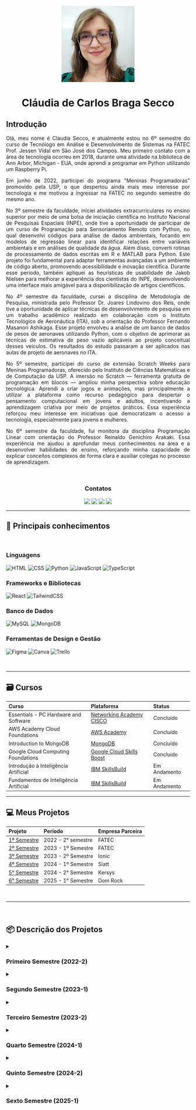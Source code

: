 <Div align="center" >

<img align="center" src="/docs/ClaudiaCBS2.jpg" alt="Foto do Perfil" width="200"/>

# Cláudia de Carlos Braga Secco

</Div>

## Introdução

<Div align="justify" >

Olá, meu nome é Claudia Secco, e atualmente estou no 6º semestre do curso de Tecnólogo em Análise e Desenvolvimento de Sistemas na FATEC Prof. Jessen Vidal em São José dos Campos. Meu primeiro contato com a área de tecnologia ocorreu em 2018, durante uma atividade na biblioteca de Ann Arbor, Michigan - EUA, onde aprendi a programar em Python utilizando um Raspberry Pi.

Em junho de 2022, participei do programa "Meninas Programadoras" promovido pela USP, o que despertou ainda mais meu interesse por tecnologia e me motivou a ingressar na FATEC no segundo semestre do mesmo ano.

No 3º semestre da faculdade, iniciei atividades extracurriculares no ensino superior por meio de uma bolsa de iniciação científica no Instituto Nacional de Pesquisas Espaciais (INPE), onde tive a oportunidade de participar de um curso de Programação para Sensoriamento Remoto com Python, no qual desenvolvi códigos para análise de dados ambientais, focando em modelos de regressão linear para identificar relações entre variáveis ambientais e em análises de qualidade da água. Além disso, converti rotinas de processamento de dados escritas em R e MATLAB para Python. Este projeto foi fundamental para adaptar ferramentas avançadas a um ambiente de código aberto, promovendo acessibilidade e inovação científica. Durante esse período, também apliquei as heurísticas de usabilidade de Jakob Nielsen para melhorar a experiência dos cientistas do INPE, desenvolvendo uma interface mais amigável para a disponibilização de artigos científicos.

No 4º semestre da faculdade, cursei a disciplina de Metodologia de Pesquisa, ministrada pelo Professor Dr. Joares Lindovino dos Reis, onde tive a oportunidade de aplicar técnicas de desenvolvimento de pesquisa em um trabalho acadêmico realizado em colaboração com o Instituto Tecnológico de Aeronáutica (ITA), sob a orientação do Professor Fernando Masanori Ashikaga. Esse projeto envolveu a análise de um banco de dados de pesos de aeronaves utilizando Python, com o objetivo de aprimorar as técnicas de estimativa de peso vazio aplicáveis ao projeto conceitual desses veículos. Os resultados do estudo passaram a ser aplicados nas aulas de projeto de aeronaves no ITA. 

No 5º semestre, participei do curso de extensão Scratch Weeks para Meninas Programadoras, oferecido pelo Instituto de Ciências Matemáticas e de Computação da USP. A imersão no Scratch — ferramenta gratuita de programação em blocos — ampliou minha perspectiva sobre educação tecnológica. Aprendi a criar jogos e animações, mas principalmente a utilizar a plataforma como recurso pedagógico para despertar o pensamento computacional em jovens e adultos, incentivando a aprendizagem criativa por meio de projetos práticos. Essa experiência reforçou meu interesse em iniciativas que democratizam o acesso a tecnologia, especialmente para jovens e mulheres.

No 6º semestre da faculdade, fui monitora da disciplina Programação Linear com orientação do Professor Reinaldo Genichiro Arakaki. Essa experiência me ajudou a aprofundar meus conhecimentos na área e a desenvolver habilidades de ensino, reforçando minha capacidade de explicar conceitos complexos de forma clara e auxiliar colegas no processo de aprendizagem.

</Div>

<br />

<Div align="center" >

### Contatos

<a href = "https://github.com/ClaudiaCBS" target="_blank"><img src="https://img.shields.io/badge/github-%23121011.svg?style=for-the-badge&logo=github&logoColor=white" target="_blank"></a>
<a href= "https://www.linkedin.com/in/cl%C3%A1udia-cbs-649572293/" target="_blank"><img src="https://img.shields.io/badge/-LinkedIn-%230077B5?style=for-the-badge&logo=linkedin&logoColor=white" target="_blank"></a>
<a href = "mailto:claudiacarlosbsecco@gmail.com"><img src="https://img.shields.io/badge/Gmail-D14836?style=for-the-badge&logo=gmail&logoColor=white" target="_blank"></a>
<a href = "http://lattes.cnpq.br/2409093699467903"><img src="https://img.shields.io/badge/CNPq-Lattes-blue?style=for-the-badge" target="_blank"></a>

</Div>

<hr />

## :pencil: Principais conhecimentos

<br />

### **Linguagens**

![HTML](https://img.shields.io/badge/HTML5-E34F26?style=for-the-badge&logo=html5&logoColor=white)
![CSS](https://img.shields.io/badge/CSS3-1572B6?style=for-the-badge&logo=css3&logoColor=white)
![Python](https://img.shields.io/badge/Python-FFD43B?style=for-the-badge&logo=python&logoColor=blue)
![JavaScript](https://img.shields.io/badge/JavaScript-323330?style=for-the-badge&logo=javascript&logoColor=F7DF1E)
![TypeScript](https://img.shields.io/badge/TypeScript-007ACC?style=for-the-badge&logo=typescript&logoColor=white)

### **Frameworks e Bibliotecas**

![React](https://img.shields.io/badge/React-20232A?style=for-the-badge&logo=react&logoColor=61DAFB)
![TailwindCSS](https://img.shields.io/badge/Tailwind_CSS-38B2AC?style=for-the-badge&logo=tailwind-css&logoColor=white)

### **Banco de Dados**

![MySQL](https://img.shields.io/badge/MySQL-005C84?style=for-the-badge&logo=mysql&logoColor=white)
![MongoDB](https://img.shields.io/badge/MongoDB-47A248?style=for-the-badge&logo=mongodb&logoColor=white)

### **Ferramentas de Design e Gestão**

![Figma](https://img.shields.io/badge/Figma-F24E1E?style=for-the-badge&logo=figma&logoColor=white)
![Canva](https://img.shields.io/badge/Canva-%2300C4CC.svg?&style=for-the-badge&logo=Canva&logoColor=white)
![Trello](https://img.shields.io/badge/Trello-0052CC?style=for-the-badge&logo=trello&logoColor=white)

<br>

---

## :card_file_box: Cursos

| Curso                                 | Plataforma                                                                                 | Status       |
| :------------------------------------ | :----------------------------------------------------------------------------------------- | :----------- |
| Essentials - PC Hardware and Software | [Networking Academy CISCO](https://www.netacad.com/courses/it-essentials?courseLang=en-US) | Concluído    |
| AWS Academy Cloud Foundations         | [AWS Academy](https://aws.amazon.com/pt/training/awsacademy/)                              | Concluído    |
| Introduction to MongoDB               | [MongoDB](https://learn.mongodb.com/learning-paths/introduction-to-mongodb)                | Concluído    |
| Google Cloud Computing Foundations    | [Google Cloud Skills Boost](https://www.cloudskillsboost.google/)                          | Concluído    |
| Introdução à Inteligência Artificial  | [IBM SkillsBuild](https://skills.yourlearning.ibm.com/activity/MDL-211)                                 | Em Andamento    |
| Fundamentos de Inteligência Artificial      | [IBM SkillsBuild](https://skills.yourlearning.ibm.com/activity/PLAN-6897819BF118)                 | Em Andamento    |




---

## :computer: Meus Projetos

| Projeto                                                     | Período            | Empresa Parceira |
| :---------------------------------------------------------- | :----------------- | :--------------- |
| [1º Semestre](https://github.com/ClaudiaCBS/API_01_SEMESTE) | 2022 - 2° semestre | FATEC            |
| [2º Semestre](https://github.com/ClaudiaCBS/API_02_SEMESTE) | 2023 - 1º Semestre | FATEC            |
| [3º Semestre](https://github.com/ClaudiaCBS/API_03_SEMESTE) | 2023 - 2º Semestre | Ionic            |
| [4º Semestre](https://github.com/ClaudiaCBS/API_04_SEMESTE) | 2024 - 1º Semestre | Siatt            |
| [5° Semestre](https://github.com/ClaudiaCBS/API_05_SEMESTE) | 2024 - 2° Semestre | Kersys           |
| [6° Semestre](https://github.com/ClaudiaCBS/API_06_SEMESTE) | 2025 - 1° Semestre | Dom Rock         |

<br />

---

<br>

## :package: Descrição dos Projetos

<details><summary><h3>Primeiro Semestre (2022-2)</h3></summary>

<Div align="justify" >

> [Link para a API do 1º Semestre](https://github.com/ClaudiaCBS/API_01_SEMESTE)

No 1º semestre do curso, desenvolvemos um projeto em parceria com o Professor Antonio Egydio São Thiago Graça da FATEC, atuando como cliente interno. O problema identificado era que o processo de controle de equipamentos com problemas de hardware e/ou software na instituição era manual, levando a desorganização, dificuldades em rastrear os defeitos e atrasos na manutenção. A solução proposta foi criar um sistema web para o Controle de Ordens de Serviço, automatizando o processo de registro de equipamentos com problemas de hardware e/ou software. O sistema também incluiu a criação de um mapa de localização (layout) com uma legenda para identificar possíveis defeitos.

Para o gerenciamento eficiente do projeto, utilizamos um repositório no GitHub, o que permitiu o controle de versionamento e o acompanhamento colaborativo do desenvolvimento.

No aspecto técnico, foram utilizadas linguagens como Python e JavaScript, além de tecnologias web como HTML5 e CSS3. O desenvolvimento foi suportado pelos frameworks Flask e Bootstrap, que facilitaram a construção e estilização da aplicação.

</Div>

### Tecnologias utilizadas

<br>
   
<img width="50 rem" src="https://cdn.jsdelivr.net/gh/devicons/devicon/icons/figma/figma-original.svg"/> Figma

> Utilizado para desenvolver o protótipo apresentado ao cliente.

<img width="50 rem" src="https://cdn.jsdelivr.net/gh/devicons/devicon/icons/vscode/vscode-original.svg"/> VScode

> Utilizado para o desenvolvimento do código de todo o projeto.

<img width="50 rem" src="https://cdn.jsdelivr.net/gh/devicons/devicon/icons/html5/html5-original.svg"/> HTML

> Utilizado HTML no projeto para criar a estrutura do sistema web para o controle de ordens de serviço.

<img width="50 rem" src="https://cdn.jsdelivr.net/gh/devicons/devicon/icons/css3/css3-original.svg"/> CSS

> Utilizamos o CSS para estilizar, para melhorar a apresentação visual de nossas páginas criadas com HTML. Com o CSS, conseguimos controlar cores, fontes e layout.

<img width="50 rem" src="https://cdn.jsdelivr.net/gh/devicons/devicon/icons/github/github-original.svg"/> Github

> Utilizamos o GitHub para a hospedagem do código-fonte, facilitando o trabalho em equipe, oferecendo controle de versão eficiente e permitindo o gerenciamento dos colaboradores.

<img width="50 rem" src="https://cdn.jsdelivr.net/gh/devicons/devicon/icons/python/python-original.svg"/> Python

> Utilizamos o Python devido à sua simplicidade e facilidade de aprendizado, especialmente para iniciantes. Implementamos o uso de Python para permitir que o usuário abra um chamado para reportar problemas em equipamentos com mau funcionamento.

<img width="50 rem" src="https://cdn.jsdelivr.net/gh/devicons/devicon/icons/javascript/javascript-original.svg"/> JavaScript

> Utilizamos JavaScript para implementar a funcionalidade de layout editável dos laboratórios, permitindo que os usuários ajustem a disposição dos equipamentos e identifiquem visualmente os locais com defeitos de hardware ou software de forma interativa.

</br>

### Demonstração do Projeto

<img src="/docs/projeto01.gif/" alt="Demonstração do Projeto" style="zoom: 150%;" />

### Contribuições

<Div align="justify" >

Neste projeto, integrei o time de desenvolvimento back-end, onde criei funções para atualizar as especificações dos computadores em uma determinada sala. Minha contribuição foi integrar a interface HTML, permitindo que os usuários possam modificar informações como o sistema operacional, o processador e a memória RAM diretamente na página web.

</Div>

### Hard Skills

- Desenvolvimento WEB (Utilizando SQL e Python)

> Sei fazer com autonomia.

- Controle de versionamento (GIT e GITHUB)

> Sei fazer com autonomia.

### Soft Skills

- Comunicação

> Durante as reuniões diárias (dailys), desenvolvi a habilidade de comunicar de forma clara as dificuldades que estava enfrentando no desenvolvimento, buscando soluções em equipe. A troca constante de feedback com os colegas me ajudou a melhorar a execução das minhas tarefas e a manter o alinhamento com os objetivos do projeto. Durante a primeira sprint do projeto, informei a equipe sobre os impedimentos que enfrentava para a execução da minha tarefa, permitindo que fossem tomadas as devidas ações corretivas de forma rápida e colaborativa.

- Trabalho em equipe

> Trabalhar em equipe foi essencial neste projeto. A cooperação com a equipe permitiu que eu concluísse minhas tarefas com sucesso, sempre contando com a ajuda dos demais para superar desafios. Por exemplo, a ajuda de um colega mais experiente foi fundamental para a execução de minhas tarefas, permitindo a conclusão da minha tarefa e me ajudando a aprender novas abordagens para resolver problemas técnicos.

</details>

<details><summary><h3>Segundo Semestre (2023-1)</h3></summary>

<Div align="justify" >

> [Link para a API do 2º Semestre](https://github.com/ClaudiaCBS/API_02_SEMESTE)

No 2º semestre do curso, desenvolvemos um projeto em parceria com o Professor Giuliano Araujo Bertoti da FATEC, atuando como cliente interno. O problema identificado era que o processo de controle das atividades avaliativas dos professores de uma escola estadual era manual e sujeito a erros, o que dificultava a organização e a visualização do desempenho dos alunos. A solução proposta foi desenvolver um programa desktop em Java para automatizar o controle de atividades avaliativas. O sistema foi projetado para gerenciar o cadastro de turmas e alunos, registrar instrumentos avaliativos, calcular médias de notas e fornecer uma interface gráfica intuitiva para facilitar a visualização do desempenho dos alunos.

Para o gerenciamento do desenvolvimento, utilizamos a metodologia ágil Scrum e um repositório no GitHub, o que permitiu o controle eficiente das versões e a colaboração contínua da equipe.

No aspecto técnico, utilizamos Java para a implementação das funcionalidades e Swing para a construção da interface gráfica.

</Div>

### Tecnologias utilizadas

<br>
   
<img width="50 rem" src="https://cdn.jsdelivr.net/gh/devicons/devicon/icons/figma/figma-original.svg"/> Figma

> Utilizado para desenvolver o protótipo apresentado ao cliente.

<img width="50 rem" src="https://cdn.jsdelivr.net/gh/devicons/devicon/icons/java/java-original.svg"/> Java

> Utilizamos Java para a criação do programa desktop.

<img src="/docs/netbeans.png/" alt="NetBeans" width="50 rem"/> Apache NetBeans

> Utilizado Apache NetBeans como IDE para o desenvolvimento do código de todo o projeto.

<img width="50 rem" src="https://cdn.jsdelivr.net/gh/devicons/devicon/icons/mysql/mysql-original.svg"/> MySQL

> Utilizado para o armazenamento e consulta de dados do sistema.

<img width="50 rem" src="https://cdn.jsdelivr.net/gh/devicons/devicon/icons/github/github-original.svg"/> Github

> Utilizado GitHub para a hospedagem do código-fonte, facilitando o trabalho em equipe, oferecendo controle de versão eficiente e permitindo o gerenciamento dos colaboradores.

</br>

### Demonstração do Projeto

https://user-images.githubusercontent.com/90930885/229379236-2301d570-b1f4-48e0-b01a-85aa8f1229b3.mp4

### Contribuições

<Div align="justify" >

Neste projeto, atuei como Product Owner, sendo responsável pela comunicação direta com o cliente, o Professor Giuliano Araujo Bertoti, garantindo que as necessidades do projeto fossem compreendidas e alinhadas com a equipe de desenvolvimento. Além disso, trabalhei na implementação das telas internas do sistema, criando o layout das interfaces para a edição de turmas, alunos e atividades avaliativas. Meu papel envolveu a definição estratégica da disposição dos botões e demais elementos visuais, assegurando uma organização clara e intuitiva, facilitando a navegação e aprimorando a usabilidade do sistema.

</Div>

### Hard Skills

- Desenvolvimento Desktop (Java)

> Sei fazer com ajuda o desenvolvimento de aplicações Java Desktop e adquiri familiaridade com o uso do NetBeans como ambiente de desenvolvimento integrado.

- Utilização de um SGBD e bancos de dados relacionais (MySQL)

> Sei fazer com ajuda consultas, criação e manipulação de tabelas, inserção de dados.

- Controle de versionamento (GIT e GITHUB)

> Sei fazer com autonomia.

### Soft Skills

- Autonomia

> Desenvolvi minha autonomia ao assumir maior responsabilidade pelo projeto e tomar decisões de forma independente. Como Product Owner, uma de minhas atribuições era garantir que os requisitos do cliente fossem compreendidos pela equipe e implementados corretamente. Em um momento específico, percebi que o projeto estava travado devido à falta de clareza sobre as necessidades do cliente. Tomei a iniciativa de me comunicar diretamente com o cliente para esclarecer esses pontos críticos, e em seguida, reuni a equipe para revisar o escopo e ajustar o planejamento, garantindo o progresso contínuo do projeto.

- Comunicação

> Minhas habilidades de comunicação foram aprimoradas no papel de Product Owner, onde precisei transmitir claramente os requisitos do cliente à equipe, além de negociar ajustes e priorizar funcionalidades conforme o andamento do projeto. Em uma das reuniões, enfrentei um desafio de negociação com o cliente, pois ele solicitou mudanças que impactariam o cronograma. Nessa ocasião, fui capaz de mediar a situação, ajustando o escopo sem comprometer as expectativas do cliente ou o prazo, garantindo um entendimento mútuo entre todas as partes envolvidas.

- Organização

> Desenvolvida ao dividir e gerenciar minhas responsabilidades no projeto. Como Product Owner, precisei ser bem organizada para estruturar corretamente o Backlog do Produto, priorizando funcionalidades e dividindo tarefas conforme as necessidades do projeto. Além disso, organizei as sprints de forma estratégica, assegurando que as entregas seguissem o cronograma estabelecido, facilitando o acompanhamento do progresso e a alocação eficiente dos recursos da equipe.

</details>

<details><summary><h3>Terceiro Semestre (2023-2)</h3></summary>

<Div align="justify" >

> [Link para a API do 3º Semestre](https://github.com/ClaudiaCBS/API_03_SEMESTE)

No 3º semestre do curso, desenvolvemos um projeto em parceria com a Ionic Health, uma empresa que oferece tecnologias remotas para automatizar, monitorar e realizar teleoperações no setor de saúde. O problema apresentado foi a necessidade de uma plataforma centralizada para gerenciar, monitorar e documentar os processos regulatórios essenciais da empresa, o que dificultava a eficiência e a rastreabilidade dessas atividades. A solução proposta foi desenvolver uma sofisticada plataforma web que permitiria à empresa gerenciar todos os seus processos regulatórios em um único sistema, proporcionando uma interface de usuário intuitiva e amigável.

A plataforma incluiria funcionalidades como gestão de processos regulatórios, monitoramento em tempo real, documentação completa, acompanhamento de prazos, notificações e lembretes, geração de relatórios e análises, controle de acesso, segurança de dados, colaboração entre equipes, integração com ferramentas externas, auditoria, rastreabilidade e histórico de alterações.

Para o gerenciamento do projeto, utilizamos a metodologia ágil Scrum e um repositório no GitHub, o que permitiu um controle eficiente das versões e a colaboração contínua da equipe.

No aspecto técnico, utilizamos tecnologias como PostgreSQL, Node.js, JavaScript e Tailwind.

</Div>

### Tecnologias utilizadas

<br>
   
<img width="50 rem" src="https://cdn.jsdelivr.net/gh/devicons/devicon/icons/figma/figma-original.svg"/> Figma

> Utilizado para desenvolver o protótipo apresentado ao cliente.

<img width="50 rem" src="https://cdn.jsdelivr.net/gh/devicons/devicon/icons/vscode/vscode-original.svg"/> VScode

> Utilizado para o desenvolvimento do código de todo o projeto.

<img width="50 rem" src="https://cdn.jsdelivr.net/gh/devicons/devicon/icons/html5/html5-original.svg"/> HTML

> Utilizado para estruturar o conteúdo da plataforma web, definindo a organização dos elementos e a semântica das páginas.

<img width="50 rem" src="https://github.com/apiFatec/API-3-Semestre-Ionic/assets/112169639/8f7699b6-4ee3-4bfb-a761-f79faa45049d"/> Tailwind

> Utilizado para estilizar a aplicação de forma rápida e eficiente, permitindo a criação de interfaces responsivas e personalizadas por meio de classes utilitárias.

<img width="50 rem" src="https://cdn.jsdelivr.net/gh/devicons/devicon/icons/github/github-original.svg"/> Github

> Utilizamos o GitHub para a hospedagem do código-fonte, facilitando o trabalho em equipe, oferecendo controle de versão eficiente e permitindo o gerenciamento dos colaboradores.

<img width="50 rem" src="https://cdn.jsdelivr.net/gh/devicons/devicon/icons/typescript/typescript-original.svg"/> TypeScript

> Utilizamos para fornecer tipagem estática ao JavaScript, melhorando a manutenção do código e reduzindo erros durante o desenvolvimento.

<img width="50 rem" src="https://cdn.jsdelivr.net/gh/devicons/devicon/icons/nodejs/nodejs-original-wordmark.svg"/> Node.Js

> Utilizado para desenvolver o back-end da aplicação, permitindo a criação de APIs e a gestão do servidor de forma eficiente.

<img width="50 rem" src="https://cdn.jsdelivr.net/gh/devicons/devicon/icons/postgresql/postgresql-original-wordmark.svg"/> PostgreSQL

> Utilizado como sistema de gerenciamento de banco de dados, garantindo o armazenamento seguro e eficiente das informações dos processos regulatórios.

### Demonstração do Projeto

<img src="/docs/projeto03.gif/" alt="Demonstração do Projeto" style="zoom: 150%;" />

### Contribuições

<Div align="justify" >

Neste projeto, pela segunda vez, atuei como Product Owner, sendo responsável pela comunicação direta com o representante da empresa Ionic Health. Essa foi a minha primeira experiência real de trabalhar diretamente com uma empresa, e enfrentei o desafio de atender às demandas de um cliente exigente. Minha principal responsabilidade foi garantir que as necessidades do cliente fossem compreendidas e alinhadas com a equipe de desenvolvimento, facilitando a comunicação entre as partes. Além disso, contribuí para o desenvolvimento do back-end do sistema, implementando funções que permitiram a gestão de tarefas essenciais. Minha atuação incluiu a criação de métodos para a finalização de tarefas e a recuperação de informações detalhadas sobre elas. Trabalhei em estreita colaboração com a equipe para garantir que as consultas ao banco de dados fossem eficientes, proporcionando aos usuários acesso rápido e organizado às informações relevantes sobre os processos regulatórios.

</Div>

### Hard Skills

- Desenvolvimento Web (TypeScript, Node.js)

> Sei fazer com ajuda o desenvolvimento de aplicações web, com foco na utilização de TypeScript e Node.js para construção de APIs e serviços back-end.

- Uso de Banco de Dados Relacional (PostgreSQL)

> Sei fazer com autonomia criação de tabelas, realização de consultas e montagem de esquemas.

- Controle de versionamento (GIT e GITHUB)

> Sei fazer com autonomia.

### Soft Skills

- Comunicação

> Minhas habilidades de comunicação foram aprimoradas ao atuar pela segunda vez como Product Owner, o que me deu coragem para conversar com um cliente de uma empresa real. Precisei transmitir claramente os requisitos do cliente à equipe e negociar ajustes e priorizar funcionalidades conforme o andamento do projeto. Uma experiência marcante foi a reunião que tivemos dentro da própria empresa Ionic Health, no Parque Tecnológico (localizado ao lado da faculdade), a convite do Elias Simões. Nessa reunião, enfrentei um desafio de negociação, pois o cliente estava exigindo que trabalhássemos com tecnologias que não eram abordadas naquele ano letivo e, por essa razão, não poderiam ser implementadas no projeto. Fui capaz de mediar a situação, ajustando o escopo sem comprometer as expectativas do cliente ou o prazo, garantindo um entendimento mútuo entre todas as partes envolvidas.

- Organização

> Minha organização foi relevante para o sucesso do projeto, especialmente na gestão de tarefas e prazos. Como Product Owner, o fato de estar trabalhando com uma empresa real me exigiu ter conversas bem mais frequentes com a equipe, o que tornou a organização ainda mais crucial para garantir que todos estivessem alinhados. Por exemplo, estabeleci uma estrutura clara para o backlog do produto e organizei as sprints de forma estratégica, assegurando que a equipe seguisse o cronograma definido. Essa abordagem não apenas facilitou o acompanhamento do progresso, mas também ajudou a equipe a manter o foco nas prioridades do cliente, o que foi essencial para melhorar a eficiência geral do trabalho.

- Proatividade

> A proatividade foi alcançada no contato constante com o cliente, antecipando dúvidas e ajustando as demandas de acordo com o feedback recebido. Por exemplo, na terceira sprint, propus reuniões regulares e diálogos abertos para garantir que a entrega estivesse sempre alinhada com as expectativas da empresa Ionic Health. Além disso, me dediquei a aprender e aplicar as tecnologias usadas no projeto, como PostgreSQL, JavaScript e Tailwind, realizando pesquisas frequentes para aprimorar o desenvolvimento da equipe e implementar a metodologia SCRUM de maneira eficiente. Esse comprometimento permitiu identificar soluções rápidas e assegurar que o projeto atendesse aos requisitos do cliente.

</details>

<details><summary><h3>Quarto Semestre (2024-1)</h3></summary>

<Div align="justify" >

> [Link para a API do 4º Semestre](https://github.com/ClaudiaCBS/API_04_SEMESTE)

No 4º semestre do curso, desenvolvemos um projeto em parceria com a SIATT, uma empresa brasileira especializada no desenvolvimento e fabricação de munições guiadas de precisão. O problema apresentado foi a dificuldade da empresa em organizar o agendamento de reuniões, uma vez que suas equipes se tornaram maiores e mais dispersas no contexto pós-pandemia. Antes, o controle do agendamento era feito no Excel, o que exigia a presença de um funcionário dedicado a essa tarefa, sobrecarregando-o e tornando o processo ineficiente. A solução proposta foi o desenvolvimento de um Portal de Agendamento de Reuniões que centralizaria informações de diferentes fontes, permitindo agendar reuniões de diversas categorias (presenciais, online e híbridas) com diferentes níveis de permissão. O portal visava automatizar o processo, reduzindo o tempo gasto tanto no agendamento quanto na preparação das reuniões, e apresentando um formulário pré-preenchido para as atas.
Para o gerenciamento do projeto, utilizamos a metodologia ágil Scrum e o GitHub como repositório de código-fonte, o que facilitou a integração do trabalho em equipe e o controle de versões durante o desenvolvimento.
No aspecto técnico, utilizamos as seguintes tecnologias: Figma para o design das interfaces, MySQL como banco de dados relacional, React para o desenvolvimento do front-end, Tailwind para a estilização, NestJS e Node.js para o back-end, e TypeScript para garantir a tipagem segura e robusta do código.

</Div>

### Tecnologias utilizadas

<br>
   
<img width="50 rem" src="https://cdn.jsdelivr.net/gh/devicons/devicon/icons/figma/figma-original.svg"/> Figma

> Utilizado para desenvolver o protótipo apresentado ao cliente.

<img width="50 rem" src="https://cdn.jsdelivr.net/gh/devicons/devicon/icons/vscode/vscode-original.svg"/> VScode

> Utilizado para o desenvolvimento do código de todo o projeto.

<img width="50 rem" src="https://cdn.jsdelivr.net/gh/devicons/devicon@latest/icons/react/react-original.svg"/> React

> Utilizado para criar interfaces de usuário dinâmicas e reutilizáveis, facilitando a construção de componentes interativos e a gestão do estado da aplicação de forma eficiente.

<img width="50 rem" src="https://github.com/apiFatec/API-3-Semestre-Ionic/assets/112169639/8f7699b6-4ee3-4bfb-a761-f79faa45049d"/> Tailwind

> Utilizado para estilizar a aplicação de forma rápida e eficiente.

<img width="50 rem" src="https://cdn.jsdelivr.net/gh/devicons/devicon/icons/github/github-original.svg"/> Github

> Utilizamos o GitHub para a hospedagem do código-fonte, facilitando o trabalho em equipe, oferecendo controle de versão eficiente e permitindo o gerenciamento dos colaboradores.

<img width="50 rem" src="https://cdn.jsdelivr.net/gh/devicons/devicon/icons/typescript/typescript-original.svg"/> TypeScript

> Utilizamos para fornecer tipagem estática ao JavaScript, melhorando a manutenção do código e reduzindo erros durante o desenvolvimento.

<img width="50 rem" src="https://cdn.jsdelivr.net/gh/devicons/devicon/icons/nodejs/nodejs-original-wordmark.svg"/> Node.Js

> Utilizado para desenvolver o back-end da aplicação, gerenciando requisições e conectando-se ao banco de dados, garantindo a lógica de negócio e o processamento de dados.

<img width="50 rem" src="https://cdn.jsdelivr.net/gh/devicons/devicon@latest/icons/nestjs/nestjs-original.svg"/> NestJS

> Utilizado como framework para construir a arquitetura do back-end, facilitando a implementação de APIs robustas e escaláveis com um design modular.

<img width="50 rem" src="https://cdn.jsdelivr.net/gh/devicons/devicon@latest/icons/mysql/mysql-original-wordmark.svg"/> MySQL

> Utilizado como sistema de gerenciamento de banco de dados relacional para armazenar e gerenciar dados de forma estruturada, permitindo consultas eficientes e integridade dos dados.

### Demonstração do Projeto

<img src="/docs/04_API.gif/" alt="Demonstração do Projeto" style="zoom: 150%;" />

[Assista ao vídeo completo no YouTube](https://www.youtube.com/watch?v=7FhvYs1fNTE).

### Contribuições

<Div align="justify" >

Neste projeto, atuei pela primeira vez como Scrum Master, sendo responsável por facilitar as práticas ágeis dentro da equipe, promovendo a colaboração e garantindo que todos os membros estivessem alinhados com os objetivos do projeto. Minha função incluía a condução das reuniões diárias, a remoção de impedimentos que pudessem atrapalhar o progresso da equipe e a promoção de um ambiente onde todos se sentissem à vontade para compartilhar suas ideias e preocupações. Além das minhas responsabilidades como Scrum Master, contribui para o desenvolvimento de componentes essenciais da aplicação. Um dos principais componentes que implementei foi um campo numérico, que permite a entrada de dados de forma intuitiva. Este campo conta com um rótulo personalizado e um input que aceita exclusivamente valores numéricos, facilitando a interação do usuário e a atualização dinâmica das informações. Outra parte significativa do meu trabalho foi a lógica de edição das informações sobre salas, onde desenvolvi uma interface que permite aos usuários visualizar e modificar dados cruciais, como identificação, endereço e ocupação máxima. Essa abordagem assegura que as atualizações sejam refletidas imediatamente, proporcionando uma experiência fluida e eficiente.

</Div>

### Hard Skills

- Desenvolvimento Web (TypeScript, Node.js, React, Tailwind)

> Sei fazer com ajuda o desenvolvimento de aplicações web, com foco na utilização de TypeScript, Node.js, React e Tailwind para construção de interfaces e APIs.

- Uso de Banco de Dados Relacional (MySQL)

> Sei fazer com ajuda a criação de tabelas, realização de consultas e montagem de esquemas.

- Controle de versionamento (GIT e GITHUB)

> Sei fazer com autonomia.

### Soft Skills

- Comunicação e Trabalho em Equipe

> Ao atuar como Scrum Master, desenvolvi habilidades de comunicação e trabalho em equipe ao promover a colaboração e garantir que todos os membros estivessem alinhados com os objetivos do projeto. Conduzi reuniões diárias, esclareci dúvidas e removi impedimentos que poderiam atrapalhar o progresso. Um exemplo foi o apoio a um membro da equipe que enfrentava dificuldades para trabalhar de forma autônoma. Por meio de diálogo constante e incentivo, consegui fazer com que ele se sentisse mais engajado e confiante, o que resultou em uma maior participação nas atividades e no fortalecimento da dinâmica da equipe.

</details>

<details><summary><h3>Quinto Semestre (2024-2)</h3></summary>

<Div align="justify" >

> [Link para a API do 5º Semestre](https://github.com/ClaudiaCBS/API_05_SEMESTE)

No 5º semestre do curso, desenvolvemos o ClimaMonitor, um projeto em parceria com a empresa Kersys, especializada em soluções tecnológicas para o setor agrícola. O problema apresentado era uma dificuldade enfrentada por produtores rurais para monitorar as condições climáticas em suas zonas de plantio. Esses produtores rurais necessitavam de um método prático para registrar e acompanhar em tempo real métricas essenciais como temperatura e pluviometria em suas lavouras. A solução proposta foi o desenvolvimento de um aplicativo móvel que oferece dados precisos de temperatura e pluviometria, ajudando no gerenciamento eficiente de lavouras. O ClimaMonitor inclui funcionalidades como a exibição de gráficos interativos com dados históricos e atuais de temperatura e precipitação, envio de notificações para alertas climáticos críticos, como tempestades ou secas prolongadas, e o cadastro de lavouras e tipos de cultivo, permitindo a personalização das informações exibidas. O aplicativo também foi projetado para operar offline, garantindo acessibilidade em áreas com baixa conectividade, além de contar com alta segurança de dados para a proteção das informações sensíveis dos usuários.

Para o gerenciamento do projeto, utilizamos a metodologia ágil Scrum, com um repositório no GitHub para controle de versão e colaboração eficiente.

No aspecto técnico, o sistema foi desenvolvido com tecnologias modernas, como TypeScript e JavaScript, e framework como React Native para a interface. A persistência de dados foi implementada com o MongoDB, utilizado como banco de dados principal quando há conexão com a internet, e o WatermelonDB, que permite o armazenamento e gerenciamento de dados offline, garantindo flexibilidade, eficiência e acessibilidade em áreas com baixa conectividade.

</Div>

### Tecnologias utilizadas

<br>
   
<img width="50 rem" src="https://cdn.jsdelivr.net/gh/devicons/devicon/icons/figma/figma-original.svg"/> Figma

> Utilizado para desenvolver o protótipo apresentado ao cliente.

<img width="50 rem" src="https://cdn.jsdelivr.net/gh/devicons/devicon/icons/vscode/vscode-original.svg"/> VScode

> Utilizado para o desenvolvimento do código de todo o projeto.

<img width="50 rem" src="https://cdn.jsdelivr.net/gh/devicons/devicon/icons/react/react-original.svg"/> React-Native

> Usado para a construção da interface do sistema e do aplicativo móvel, garantindo interatividade e responsividade.

<img width="50 rem" src="https://cdn.jsdelivr.net/gh/devicons/devicon/icons/typescript/typescript-original.svg"/> TypeScript

> Utilizamos para fornecer tipagem estática ao JavaScript, melhorando a manutenção do código e reduzindo erros durante o desenvolvimento.

<img width="50 rem" src="https://cdn.jsdelivr.net/gh/devicons/devicon/icons/github/github-original.svg"/> Github

> Utilizamos o GitHub para a hospedagem do código-fonte, facilitando o trabalho em equipe, oferecendo controle de versão eficiente e permitindo o gerenciamento dos colaboradores.

<img width="50 rem" src="https://cdn.jsdelivr.net/gh/devicons/devicon/icons/mongodb/mongodb-original-wordmark.svg"/> MongDB

> Banco de dados utilizado para a persistência de dados quando há conexão com a internet, devido à sua flexibilidade e escalabilidade.

<img src="/docs/watermelondb.png/" alt="WatermelonDB" width="50 rem"/> WatermelonDB

> Implementado para o armazenamento e gerenciamento de dados em modo offline, garantindo a funcionalidade do aplicativo em áreas com baixa conectividade.

### Demonstração do Projeto

<img src="/docs/05_API.gif/" alt="Demonstração do Projeto" style="zoom: 150%;" />

[Assista ao vídeo completo no YouTube](https://www.youtube.com/watch?v=cXbXq8ZWd0A).

### Contribuições

<Div align="justify" >

Neste projeto, atuei pela segunda vez como Scrum Master, o que tem sido uma experiência muito enriquecedora no gerenciamento de equipes e organização de processos. Além disso, também fui responsável pelo desenvolvimento de duas páginas importantes: a página de cadastro de usuário e a página de notificações.
Na página de cadastro, implementei a criação de uma tela onde o usuário pode inserir seu e-mail e senha para registro. Utilizei o React Native para a construção da interface. Quando o usuário clica em "Cadastrar", o sistema verifica se os campos obrigatórios estão preenchidos e, em seguida, realiza o processo de cadastro do usuário. Se o cadastro for bem-sucedido, os campos são limpos e o usuário recebe um alerta de sucesso. Caso contrário, um erro é exibido. A página foi estilizada para garantir uma interface organizada e responsiva.
Na página de notificações, implementei a lógica e o layout para exibir os alertas de temperatura e pluviometria para os usuários. O código se conecta a um serviço que retorna os alertas do dia, os quais são apresentados na interface por meio de cartões interativos. Cada notificação exibe o nome do cultivo e os detalhes dos alertas de temperatura e pluviometria. Também configurei um modal que permite ao usuário fechar as notificações quando desejado. Além disso, implementei o estilo para garantir que a visualização fosse intuitiva e alinhada ao restante da aplicação.
Por fim, para além do desenvolvimento técnico, também trabalhei na criação do manual do usuário do aplicativo. O documento foi elaborado com uma linguagem clara e acessível, contendo instruções detalhadas sobre o uso de todas as funcionalidades do aplicativo, além de incluir imagens para facilitar a compreensão. 


</Div>

### Hard Skills

- Desenvolvimento Mobile (React Native)

> Sei fazer com ajuda o desenvolvimento de aplicativos móveis, com ênfase na criação de interfaces intuitivas e responsivas.

- Banco de Dados Não Relacional (MongoDB)

> Sei fazer com autonomia o projeto de esquemas, realizar consultas e implementar soluções eficientes para o armazenamento de dados.

- Controle de versionamento (GIT e GITHUB)

> Sei fazer com autonomia.

### Soft Skills

- Trabalho em Equipe

> Um desafio que enfrentei na primeira sprint do projeto foi a chegada de um novo membro na equipe. Para integrá-lo de forma eficiente, precisei explicar o formato de trabalho da equipe e a dinâmica que havíamos estabelecido nas sprints dos projetos anteriores. Isso envolveu uma série de reuniões e chamadas no Discord, nas quais forneci orientações práticas e esclareci dúvidas. Depois de várias interações, o novo membro conseguiu ganhar autonomia para desenvolver suas atividades com mais confiança. Esse processo me ensinou a ser paciente e a ter clareza ao passar informações, assegurando que todos estivessem alinhados com os objetivos do grupo.

- Organização

> Ao atuar como Scrum Master pela terceira vez, ganhei mais experiência para dividir as tarefas de maneira mais estratégica. Um exemplo claro disso aconteceu na segunda sprint, quando enfrentamos um problema crítico com o banco de dados CouchDB, que se tornou obsoleto. Precisamos migrar todo o projeto para o banco de dados WatermelonDB, o que gerou incompatibilidade com o React-Native Expo. Esse desafio exigiu a remoção de tudo o que estava utilizando o Expo, um trabalho complexo que envolveu reorganizar diversas partes do projeto para garantir que a entrega fosse feita a tempo. Esse processo me forçou a ser ainda mais precisa na alocação de recursos e no acompanhamento das atividades para que conseguíssemos cumprir o prazo de entrega.

- Comunicação

> Na terceira sprint, me deparei com uma situação semelhante à que vivenciei no 4º semestre, quando um membro da equipe estava desmotivado e enfrentava dificuldades com sua carga de trabalho na faculdade. Isso afetava sua participação nas atividades do projeto, então tive que atuar diretamente para incentivá-lo. Conversei bastante com ele, ouvi suas dificuldades e, com um diálogo constante, consegui motivá-lo a continuar e a se engajar mais no trabalho em equipe. Esse apoio resultou em uma maior confiança por parte dele e em um retorno significativo ao progresso das tarefas. Esse episódio me ajudou a aprimorar ainda mais minhas habilidades de comunicação, pois foi necessário entender não só as questões do projeto, mas também o estado emocional e as motivações de um colega de equipe.

- Proatividade

> Ao longo do desenvolvimento do projeto, identifiquei que uma das áreas em que eu mais precisava crescer era no domínio do React-Native. Sabia que, para contribuir de forma eficaz e atender as demandas do projeto, seria necessário me aprofundar nessa tecnologia. Decidi, então, estudar sozinha para conseguir trabalhar com essa tecnologia, mesmo sabendo que seria um processo desafiador. Investi tempo aprendendo e praticando, enfrentando dificuldades técnicas, mas o esforço foi muito gratificante. Esse processo me motivou a continuar avançando nas minhas habilidades de desenvolvimento e a ser mais independente na resolução de problemas, sem depender sempre da ajuda de outros membros da equipe. Esse impulso me ajudou a evoluir tanto em termos técnicos quanto na minha capacidade de tomar a iniciativa. Essas situações demonstram o quanto o trabalho em equipe, a comunicação eficiente, a organização e a proatividade foram essenciais para o sucesso do projeto, e como eu evoluí nessas áreas ao longo das sprints.

</details>


<details><summary><h3>Sexto Semestre (2025-1)</h3></summary>

<Div align="justify" >

> [Link para a API do 6º Semestre](https://github.com/ClaudiaCBS/API_06_SEMESTE)


No 6º semestre do curso, desenvolvemos a Plataforma de Treinamento de IA, um projeto em parceria com a empresa Dom Rock, uma empresa especializada em Inteligência Artificial e análise de dados. O problema identificado foi que cuidadores de pessoas acometidas por Alzheimer frequentemente buscam orientação em modelos de linguagem (LLMs), mas não possuem meios confiáveis para verificar a precisão e segurança das respostas obtidas. Atualmente, quando um cuidador faz uma pergunta a esses modelos, não há garantias de que a orientação recebida seja clinicamente adequada, atualizada e segura para o paciente. Algumas respostas podem conter recomendações perigosas, informações obsoletas ou conselhos que não seguem os protocolos médicos estabelecidos. O desafio identificado pela empresa Dom Rock em parceria com neurocientistas foi o estabelecimento de um processo de validação humana para essas respostas geradas por LLMs antes que elas alcancem os cuidadores. A solução proposta é uma plataforma web onde pesquisadores podem enviar perguntas e comparar respostas de múltiplos modelos com base em critérios de coerência, veracidade científica e segurança clínica, contribuindo então para o treinamento contínuo dos sistemas via Aprendizado por Reforço com Feedback Humano (RLHF).

Para o gerenciamento do projeto, utilizamos a metodologia Scrum, com integração entre Jira e GitHub para rastreamento de tarefas e versionamento de código. A arquitetura técnica combinou Vue.js no front-end, Python com FastAPI e LangChain no back-end, e MongoDB como banco de dados principal, além de integração com bancos vetoriais para recuperação eficiente de informações.

</Div>

### Tecnologias utilizadas

<br>
   
<img width="50 rem" src="https://cdn.jsdelivr.net/gh/devicons/devicon/icons/figma/figma-original.svg"/> Figma

> Utilizado para desenvolver o protótipo apresentado ao cliente.

<img width="50 rem" src="https://cdn.jsdelivr.net/gh/devicons/devicon/icons/vscode/vscode-original.svg"/> VScode

> Utilizado para o desenvolvimento do código de todo o projeto.

<img width="50 rem" src="https://cdn.jsdelivr.net/gh/devicons/devicon@latest/icons/vuejs/vuejs-original.svg"/> Vue.js          

> Framework front-end para construção de interfaces dinâmicas.

<img width="50 rem" src="https://cdn.jsdelivr.net/gh/devicons/devicon@latest/icons/python/python-original.svg"/> Python

> Linguagem principal do back-end.

<img width="50 rem" src="https://cdn.jsdelivr.net/gh/devicons/devicon@latest/icons/fastapi/fastapi-original.svg"/> FastAPI

> Framework para construção de APIs rápidas e escaláveis.

<img src="/docs/langchain.png/" alt="LangChain" width="50 rem"/> LangChain

> Integração com modelos de linguagem e RAG (Retrieval-Augmented Generation).

<img width="50 rem" src="https://cdn.jsdelivr.net/gh/devicons/devicon/icons/mongodb/mongodb-original-wordmark.svg"/> MongDB

> Banco de dados utilizado para a persistência de dados quando há conexão com a internet, devido à sua flexibilidade e escalabilidade.

<img width="50 rem" src="https://cdn.jsdelivr.net/gh/devicons/devicon/icons/github/github-original.svg"/> Github

> Utilizamos o GitHub para a hospedagem do código-fonte, facilitando o trabalho em equipe, oferecendo controle de versão eficiente e permitindo o gerenciamento dos colaboradores.

<img width="50 rem" src="https://cdn.jsdelivr.net/gh/devicons/devicon@latest/icons/jira/jira-original.svg"/> Jira

> Gerenciamento ágil de tarefas e sprints.

### Demonstração do Projeto

<img src="/docs/06_API.gif/" alt="Demonstração do Projeto" style="zoom: 150%;" />

[Assista ao vídeo completo no YouTube](https://youtu.be/C3ySkVufNRI).

### Contribuições

<Div align="justify" >

Neste projeto, atuei pela terceira vez como Scrum Master, aprofundando minha experiência na gestão de equipes ágeis e na resolução de desafios complexos. Um dos principais obstáculos enfrentados foi a divisão inadequada de tarefas já na primeira sprint, quando um desenvolvedor assumiu a tarefa de outro colega sem comunicação prévia, mesmo com as atribuições claramente definidas no Jira. Quando o membro original terminou suas atividades designadas, precisei comunicar que sua tarefa principal havia sido "roubada" e já estava concluída por outro. Isso não apenas sobrecarregou o desenvolvedor afetado – que precisou assumir uma nova tarefa de última hora – mas também comprometeu a confiança no processo. Com diplomacia, reajustei as responsabilidades e reforcei a importância de respeitar as assignments do Jira, transformando o incidente em um aprendizado sobre transparência para toda a equipe.  
Outro momento crítico foi um conflito interno envolvendo um novo integrante da equipe. Após fazer uma pergunta no chat do grupo e não receber respostas, ele interpretou o silêncio como rejeição, chegando a temer ser "demitido" do projeto e me procurou para pedir desligamento. Intermediando a situação, expliquei que a dinâmica da equipe era naturalmente menos ativa em comunicações assíncronas, mas que isso não refletia descontentamento com seu trabalho. Organizei uma conversa em grupo para realinhar expectativas e estimulei a equipe a adotar um canal dedicado para dúvidas, o que restaurou a confiança do membro.  
Na segunda sprint, o problema de tarefas mal atribuídas ressurgiu, mesmo com as labels do Jira indicando responsáveis. Convoquei uma reunião extraordinária para reafirmar os fluxos de trabalho, destacando que mudanças nas assignments deveriam ser comunicadas antecipadamente no Discord e aprovadas por mim. Paralelamente, dediquei tempo significativo para capacitar a equipe nos padrões de commit e na estratégia de branches, criando tutoriais e me reunindo com cada membro da equipe para garantir que as integrações entre GitHub e Jira ocorressem sem erros.  
Um imprevisto crítico ocorreu quando um desenvolvedor adoeceu e não conseguiu entregar suas tarefas. Para garantir que o MVP (mínimo produto viável) combinado com o cliente fosse entregue no prazo, mobilizei a equipe em uma rápida renegociação interna. Identifiquei os membros com capacidade para absorver as tarefas pendentes sem comprometer suas próprias metas, redistribuindo as atividades com base nas habilidades disponíveis. Essa intervenção não apenas salvou a sprint, mas também fortaleceu o espírito colaborativo do time.
Embora minha atuação principal tenha sido na área de gestão, contribuí ativamente para o desenvolvimento do produto através da elaboração da documentação técnica e da criação de manuais de usuário. Além disso, atuei como facilitadora na comunicação entre desenvolvedores e o Product Owner, assegurando que os requisitos fossem entendidos por todos. Essas experiências reforçaram minha capacidade de liderar sob pressão e transformar conflitos em oportunidades de melhoria para a equipe.


</Div>

### Hard Skills

- Gestão Ágil (Scrum/Jira)

> Sei fazer com autonomia a condução de cerimônias e resolução de impedimentos em equipes multidisciplinares.

- Versionamento (Git/GitHub)

> Sei fazer com autonomia a implementação de estratégias de branch e integração com ferramentas de gestão.

- Documentação de Processos

> Sei fazer com autonomia a criação de manuais e diretrizes para padronização do trabalho em equipe.

### Soft Skills

- Mediação de Conflitos

> Habilidade para identificar tensões e facilitar diálogos produtivos. Ao acolher o novo membro que se sentiu excluído, conduzi diálogos individuais e em grupo para restaurar a confiança. Expliquei a dinâmica da equipe sem invalidar seus sentimentos, resultando em sua permanência e integração.

- Comunicação Assertiva

> Estabeleci regras claras após os problemas de tarefas 'roubadas', criando um fluxo de aprovação via Discord para mudanças no Jira. Isso reduziu conflitos em 100% nas sprints seguintes.

- Resiliência

> Capacidade de lidar com situações adversas (como realocação de tarefas sob pressão) sem comprometer o cronograma. Garanti a entrega do MVP mesmo com dois imprevistos críticos: desalinhamento de tarefas e ausência por doença, mantendo a equipe focada nas prioridades do cliente.

- Empatia

> Sensibilidade para entender as dificuldades individuais dos membros e adaptar a abordagem de gestão. Percebi a insegurança do novo membro antes que ela se tornasse crítica, oferecendo suporte individual e ajustando processos para inclusão (ex.: canal de dúvidas dedicado).

</details>
